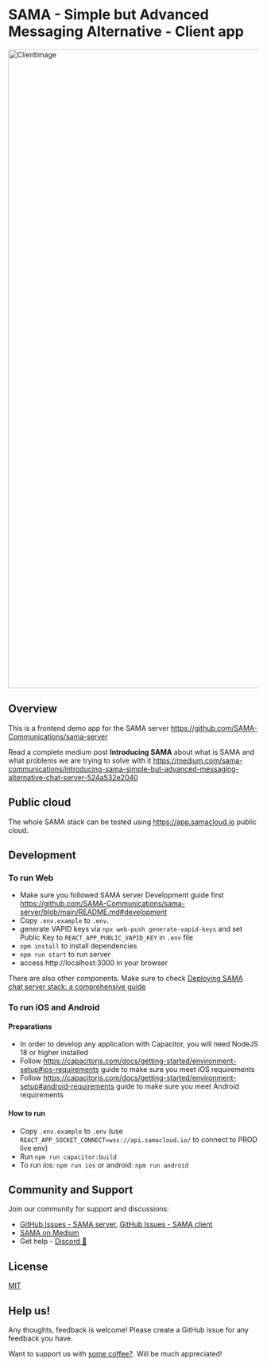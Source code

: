 # SAMA - Simple but Advanced Messaging Alternative - Client app 

<img width="1282" alt="ClientImage" src="https://github.com/SAMA-Communications/sama-client/assets/98953475/fe8dfd1c-462d-46d2-aa24-5792b36e23f2">

## Overview 

This is a frontend demo app for the SAMA server https://github.com/SAMA-Communications/sama-server

Read a complete medium post **Introducing SAMA** about what is SAMA and what problems we are trying to solve with it https://medium.com/sama-communications/introducing-sama-simple-but-advanced-messaging-alternative-chat-server-524a532e2040

## Public cloud

The whole SAMA stack can be tested using https://app.samacloud.io public cloud.

## Development
### To run Web

- Make sure you followed SAMA server Development guide first https://github.com/SAMA-Communications/sama-server/blob/main/README.md#development
- Copy `.env.example` to `.env`.
- generate VAPID keys via `npx web-push generate-vapid-keys` and set Public Key to `REACT_APP_PUBLIC_VAPID_KEY` in `.env` file
- `npm install` to install dependencies 
- `npm run start` to run server
- access http://localhost:3000 in your browser

There are also other components. Make sure to check [Deploying SAMA chat server stack: a comprehensive guide](https://medium.com/sama-communications/deploying-sama-chat-server-stack-a-comprehensive-guide-294ddb9a2d78)

### To run iOS and Android

#### Preparations

- In order to develop any application with Capacitor, you will need NodeJS 18 or higher installed
- Follow https://capacitorjs.com/docs/getting-started/environment-setup#ios-requirements guide to make sure you meet iOS requirements
- Follow https://capacitorjs.com/docs/getting-started/environment-setup#android-requirements guide to make sure you meet Android requirements

#### How to run

- Copy `.env.example` to `.env` (use `REACT_APP_SOCKET_CONNECT=wss://api.samacloud.io/` to connect to PROD live env)
- Run `npm run capacitor:build`
- To run ios: `npm run ios` or android: `npm run android`

## Community and Support
Join our community for support and discussions:
- [GitHub Issues - SAMA server](https://github.com/SAMA-Communications/sama-server/issues), [GitHub Issues - SAMA client](https://github.com/SAMA-Communications/sama-client/issues)
- [SAMA on Medium](https://medium.com/sama-communications)
- Get help - [Discord 💬](https://discord.gg/yrHvnwcV)

## License 

[MIT](LICENSE)

## Help us!

Any thoughts, feedback is welcome! Please create a GitHub issue for any feedback you have.

Want to support us with [some coffee?](https://www.buymeacoffee.com/khomenkoigor). Will be much appreciated! 

